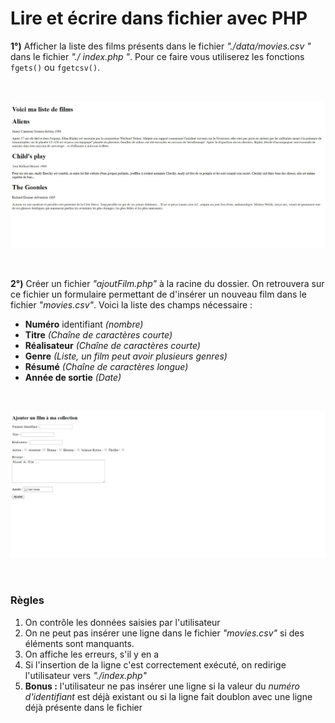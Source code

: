 # Lire et écrire dans fichier avec PHP

**1°)** Afficher la liste des films présents dans le fichier  *"./data/movies.csv "* dans le fichier *"./ index.php "*. Pour ce faire vous utiliserez les fonctions `fgets()` ou `fgetcsv()`.

<br>
<p align="center">
    <img width="700" src="assets/demo/index.jpg">
</p>
<br>

**2°)** Créer un fichier *"ajoutFilm.php"* à la racine du dossier. On retrouvera sur ce fichier un formulaire permettant de d'insérer un nouveau film dans le fichier *"movies.csv"*. Voici la liste des champs nécessaire :

- **Numéro** identifiant *(nombre)*
- **Titre** *(Chaîne de caractères courte)*
- **Réalisateur** *(Chaîne de caractères courte)*
- **Genre** *(Liste, un film peut avoir plusieurs genres)*
- **Résumé** *(Chaîne de caractères longue)*
- **Année de sortie** *(Date)* 

<br>
<p align="center">
    <img width="700" src="assets/demo/addMovie.jpg">
</p>
<br>

### Règles
1. On contrôle les données saisies par l'utilisateur
2. On ne peut pas insérer une ligne dans le fichier *"movies.csv"* si des éléments sont manquants.
3. On affiche les erreurs, s'il y en a 
4. Si l'insertion de la ligne c'est correctement exécuté, on redirige l'utilisateur vers *"./index.php"*
5. **Bonus :** l'utilisateur ne pas insérer une ligne si la valeur du *numéro d'identifiant* est déjà existant ou si la ligne fait doublon avec une ligne déjà présente dans le fichier